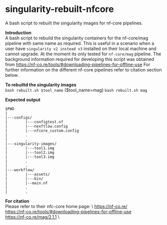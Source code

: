 # singularity-rebuilt-nfcore
A bash script to rebuilt the singularity images for nf-core pipelines.

**Introduction** \
A bash script to rebuild the singularity containers for the nf-core/mag pipeline with same name as required.
This is useful in a scenario when a user have `singularity v2 instead v3` installed on their local machine and cannot upgrade.
At the moment its only tested for `nf-core/mag` pipeline.
The background information required for developing this script was obtained from https://nf-co.re/tools/#downloading-pipelines-for-offline-use
For further information on the different nf-core pipelines refer to citation section below.

**To rebuiltd the singularity images** \
`bash rebuilt.sh $tool_name` ($tool_name=mag)
`bash rebuilt.sh mag` 

**Expected output**
```
$PWD
|
|---configs/
|        |---configtest.nf
|        |---nexftlow.config
|        |---nfcore_custom.config
|        .
|        .    
|---singularity-images/
|        |---tool1.img
|        |---tool2.img
|        |---tool3.img
|        .
|        .
|---workflow/
|        |---assets/
|        |---bin/
|        |--main.nf
|        .
|        .

```


**For citation** \
Please refer to their nfc-core home page: \ 
https://nf-co.re/ \
https://nf-co.re/tools/#downloading-pipelines-for-offline-use \
https://nf-co.re/mag/2.1.1 \
